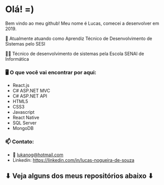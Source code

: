 # Olá! =)

Bem vindo ao meu github! Meu nome é Lucas, comecei a desenvolver em 2019.

🔭 Atualmente atuando como Aprendiz Técnico de Desenvolvimento de Sistemas pelo SESI

👨‍🎓 Técnico de desenvolvimento de sistemas pela Escola SENAI de Informática



### 🖥 O que você vai encontrar por aqui:
- React.js
- C# ASP.NET MVC
- C# ASP.NET API
- HTML5
- CSS3
- Javascript
- React Native
- SQL Server
- MongoDB



### 📫 Contato:
-  📧 lukanog@hotmail.com
-  Linkedin:  https://linkedin.com/in/lucas-nogueira-de-souza
 
 
 
 ##           ⬇ Veja alguns dos meus repositórios abaixo ⬇
